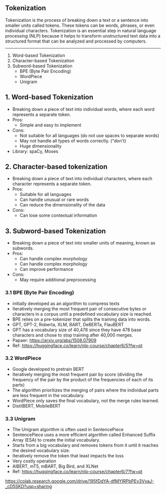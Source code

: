 ## Tokenization

Tokenization is the process of breaking down a text or a sentence into smaller units called tokens. These tokens can be words, phrases, or even individual characters. Tokenization is an essential step in natural language processing (NLP) because it helps to transform unstructured text data into a structured format that can be analyzed and processed by computers.

---

1. Word-based Tokenization
2. Character-based Tokenization
3. Subword-based Tokenization
    - BPE (Byte Pair Encoding)
    - WordPiece
    - Unigram

## 1. Word-based Tokenization

- Breaking down a piece of text into individual words, where each word represents a separate token.
- Pros:
    - Simple and easy to implement
- Cons:
    - Not suitable for all languages (do not use spaces to separate words)
    - May not handle all types of words correctly. ("don't)
    - Huge dimensionality
- Library: spaCy, Moses

## 2. Character-based tokenization

- Breaking down a piece of text into individual characters, where each character represents a separate token.
- Pros:
    - Suitable for all languages
    - Can handle unusual or rare words
    - Can reduce the dimensionality of the data
- Cons:
    - Can lose some contextual information

## 3. Subword-based Tokenization

- Breaking down a piece of text into smaller units of meaning, known as subwords.
- Pros:
    - Can handle complex morphology
    - Can handle complex morphology
    - Can improve performance
- Cons:
    - May require additional preprocessing

### 3.1 BPE (Byte Pair Encoding)

- initially developed as an algorithm to compress texts
- Iteratively merging the most frequent pair of consecutive bytes or characters in a corpus until a predefined vocabulary size is reached.
- BPE relies on a pre-tokenizer that splits the training data into words.
- GPT, GPT-2, Roberta, XLM, BART, DeBERTa, FlauBERT
- GPT has a vocabulary size of 40,478 since they have 478 base characters and chose to stop training after 40,000 merges.
- Papaer: https://arxiv.org/abs/1508.07909
- Ref: https://huggingface.co/learn/nlp-course/chapter6/5?fw=pt

### 3.2 WordPiece

- Google developed to pretrain BERT
- Iteratively merging the most frequent pair by score (dividing the frequency of the pair by the product of the frequencies of each of its parts)
- The algorithm prioritizes the merging of pairs where the individual parts are less frequent in the vocabulary.
- WordPiece only saves the final vocabulary, not the merge rules learned.
- DistilBERT, MobileBERT

### 3.3 Unigram

- The Unigram algorithm is often used in SentencePiece
- SentencePiece uses a more efficient algorithm called Enhanced Suffix Array (ESA) to create the initial vocabulary.
- Starts from a big vocabulary and removes tokens from it until it reaches the desired vocabulary size.
- Iteratively remove the token that least impacts the loss
- Very costly operation
- AlBERT, mT5, mBART, Big Bird, and XLNet
- Ref: https://huggingface.co/learn/nlp-course/chapter6/7?fw=pt

https://colab.research.google.com/drive/195fDdYA-dfMYIRPbPEv3VvaJ-_cD5SKD?usp=sharing
